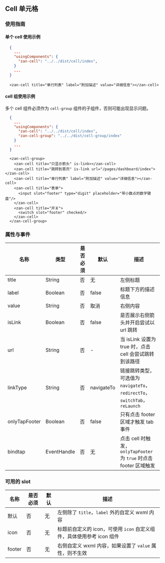 ## Cell 单元格

### 使用指南

#### 单个 cell 使用示例
~~~json
  {
    ...
    "usingComponents": {
      "zan-cell": "../../dist/cell/index",
    }
    ...
  }
~~~

~~~wxml
  <zan-cell title="单行列表" label="附加描述" value="详细信息"></zan-cell>
~~~

#### cell 组使用示例
多个 cell 组件必须作为 `cell-group` 组件的子组件，否则可能出现显示问题。

```json
  {
    ...
    "usingComponents": {
      "zan-cell": "../../dist/cell/index",
      "zan-cell-group": "../../dist/cell-group/index"
    }
    ...
  }
```

```wxml
  <zan-cell-group>
    <zan-cell title="只显示箭头" is-link></zan-cell>
    <zan-cell title="跳转到首页" is-link url="/pages/dashboard/index"></zan-cell>
    <zan-cell title="单行列表" label="附加描述" value="详细信息"></zan-cell>
    <zan-cell title="表单">
      <input slot="footer" type="digit" placeholder="带小数点的数字键盘"/>
    </zan-cell>
    <zan-cell title="开关">
      <switch slot="footer" checked/>
    </zan-cell>
  </zan-cell-group>
```

### 属性与事件

| 名称          | 类型        | 是否必须 | 默认  | 描述                                                                                                     |
| ------------- | ----------- | -------- | ----- | -------------------------------------------------------------------------------------------------------- |
| title         | String      | 否       | 无    | 左侧标题                                                                                                 |
| label         | Boolean     | 否       | false | 标题下方的描述信息                                                                                       |
| value         | String      | 否       | 取消  | 右侧内容                                                                                                 |
| isLink        | Boolean      | 否       | false    | 是否展示右侧箭头并开启尝试以 url 跳转 |
| url        | String      | 否      | -    | 当 isLink 设置为 true 时，点击 cell 会尝试跳转到该路径 |
| linkType      | String      | 否       | navigateTo    | 链接跳转类型，可选值为 `navigateTo`，`redirectTo`，`switchTab`，`reLaunch`                               |
| onlyTapFooter | Boolean     | 否       | false | 只有点击 footer 区域才触发 tab 事件                                                                      |
| bindtap       | EventHandle | 否       | 无    | 点击 cell 时触发，`onlyTapFooter` 为 `true` 时点击 footer 区域触发                                       |

### 可用的 slot

| 名称          | 是否必须    | 默认 | 描述                                                                  |
| ------------- | ----------- | ---- | --------------------------------------------------------------------- |
| 默认            | 否          | 无   | 左侧除了 `title`，`label` 外的自定义 wxml 内容                              |
| icon          | 否          | 无   | 标题前自定义的 icon，可使用 `icon` 自定义组件，具体使用参考 icon 组件 |
| footer          | 否          | 无   | 右侧自定义 wxml 内容，如果设置了 `value` 属性，则不生效 |